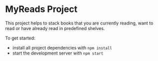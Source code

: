 # MyReads Project

This project helps to stack books that you are currently reading, want to read or have already read in predefined shelves.

To get started:
* install all project dependencies with `npm install`
* start the development server with `npm start`

